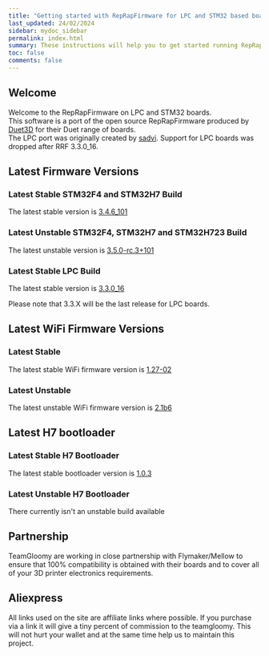 ```yaml
---
title: "Getting started with RepRapFirmware for LPC and STM32 based boards"
last_updated: 24/02/2024
sidebar: mydoc_sidebar
permalink: index.html
summary: These instructions will help you to get started running RepRapFirmware on your LPC or STM32 based 3D printer board
toc: false
comments: false
---
```


## Welcome

Welcome to the RepRapFirmware on LPC and STM32 boards.  
This software is a port of the open source RepRapFirmware produced by [Duet3D](http://www.duet3d.com) for their Duet range of boards.  
The LPC port was originally created by [sadvi](https://github.com/sdavi). Support for LPC boards was dropped after RRF 3.3.0_16.  

## Latest Firmware Versions

### Latest Stable STM32F4 and STM32H7 Build

The latest stable version is [3.4.6_101](https://github.com/gloomyandy/RepRapFirmware/releases/tag/v3.4.6_101)

### Latest Unstable STM32F4, STM32H7 and STM32H723 Build

The latest unstable version is [3.5.0-rc.3+101](https://github.com/gloomyandy/RepRapFirmware/releases/tag/v3.5.0-rc.3%2B101)

### Latest Stable LPC Build

The latest stable version is [3.3.0_16](https://github.com/gloomyandy/RepRapFirmware/releases/tag/v3.3.0_16)

Please note that 3.3.X will be the last release for LPC boards.

## Latest WiFi Firmware Versions

### Latest Stable

The latest stable WiFi firmware version is [1.27-02](https://github.com/gloomyandy/DuetWiFiSocketServer/releases/tag/v1.27-02)

### Latest Unstable

The latest unstable WiFi firmware version is [2.1b6](https://github.com/gloomyandy/RepRapFirmware/releases/tag/v3.5.0-rc.3%2B101)

## Latest H7 bootloader

### Latest Stable H7 Bootloader

The latest stable bootloader version is [1.0.3](https://github.com/gloomyandy/IAP/releases/tag/IAP_1.0.3)

### Latest Unstable H7 Bootloader

There currently isn't an unstable build available

## Partnership

TeamGloomy are working in close partnership with Flymaker/Mellow to ensure that 100% compatibility is obtained with their boards and to cover all of your 3D printer electronics requirements.  

## Aliexpress

All links used on the site are affiliate links where possible. If you purchase via a link it will give a tiny percent of commission to the teamgloomy. This will not hurt your wallet and at the same time help us to maintain this project.
